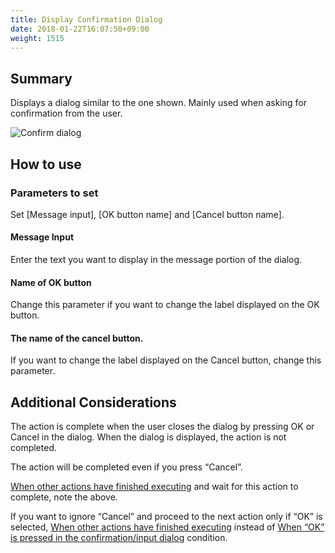 ```yaml
---
title: Display Confirmation Dialog
date: 2018-01-22T16:07:50+09:00
weight: 1515
---
```

## Summary

Displays a dialog similar to the one shown. Mainly used when asking for confirmation from the user.

![Confirm dialog](/images/ja/actions/other_ui/confirm_dialog/1.png)

## How to use

### Parameters to set

Set [Message input], [OK button name] and [Cancel button name].

#### Message Input

Enter the text you want to display in the message portion of the dialog.

#### Name of OK button

Change this parameter if you want to change the label displayed on the OK button.

#### The name of the cancel button.

If you want to change the label displayed on the Cancel button, change this parameter.

## Additional Considerations

The action is complete when the user closes the dialog by pressing OK or Cancel in the dialog. When the dialog is displayed, the action is not completed.

The action will be completed even if you press “Cancel”.

[When other actions have finished executing](../../../conditions/condition_other/when_action_complete/) and wait for this action to complete, note the above.

If you want to ignore “Cancel” and proceed to the next action only if “OK” is selected, [When other actions have finished executing](../../../conditions/condition_other/when_action_complete/) instead of [When “OK” is pressed in the confirmation/input dialog](../../../conditions/condition_other/is_confirm_dialog_ok/) condition.
